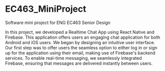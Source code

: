 # EC463_MiniProject
Software mini project for ENG EC463 Senior Design

In this project, we developed a Realtime Chat App using React Native and Firebase. This application offers users an engaging chat application for both Android and iOS users. We began by designing an intuitive user interface. Our first step was to offer users the seamless option to either log in or sign up for the application using their email, making use of Firebase's backend services. To enable real-time messaging, we seamlessly integrated Firebase, ensuring that messages are delivered instantly between users. 
